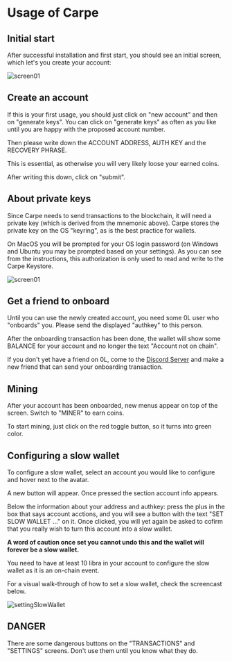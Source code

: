 # Usage of Carpe

## Initial start

After successful installation and first start, you should see an initial screen, which let's you create your account:

![screen01](./img/welcome-carpe.png)

## Create an account

If this is your first usage, you should just click on "new account" and then on "generate keys". You can click on "generate keys" as often as you like until you are happy with the proposed account number.

Then please write down the ACCOUNT ADDRESS, AUTH KEY and the RECOVERY PHRASE.

This is essential, as otherwise you will very likely loose your earned coins.

After writing this down, click on "submit".

## About private keys

Since Carpe needs to send transactions to the blockchain, it will need a private key (which is derived from the mnemonic above). Carpe stores the private key on the OS "keyring", as is the best practice for wallets.

On MacOS you will be prompted for your OS login password (on Windows and Ubuntu you may be prompted based on your settings). As you can see from the instructions, this authorization is only used to read and write to the Carpe Keystore.

![screen01](./img/keyring.png)

## Get a friend to onboard

Until you can use the newly created account, you need some 0L user who "onboards" you. Please send the displayed "authkey" to this person.

After the onboarding transaction has been done, the wallet will show some BALANCE for your account and no longer the text "Account not on chain".

If you don't yet have a friend on 0L, come to the [Discord Server](https://discord.gg/AzCp63pggW) and make a new friend that can send your onboarding transaction.

## Mining

After your account has been onboarded, new menus appear on top of the screen. Switch to "MINER" to earn coins.

To start mining, just click on the red toggle button, so it turns into green color.

## Configuring a slow wallet

To configure a slow wallet, select an account you would like to configure and hover next to the avatar.

A new button will appear. Once pressed the section account info appears.

Below the information about your address and authkey: press the plus in the box that says account acctions, and you will see a button with the text "SET SLOW WALLET ..." on it. 
Once clicked, you will yet again be asked to cofirm that you really wish to turn this account into a slow wallet. 

**A word of caution once set you cannot undo this and the wallet will forever be a slow wallet.**

You need to have at least 10 libra in your account to configure the slow wallet as it is an on-chain event.

For a visual walk-through of how to set a slow wallet, check the screencast below.

![settingSlowWallet](https://github.com/Teisson/carpe/assets/97843018/143f3abd-4f32-4301-8762-0896b8bc882b)


## DANGER

There are some dangerous buttons on the "TRANSACTIONS" and "SETTINGS" screens. Don't use them until you know what they do.

